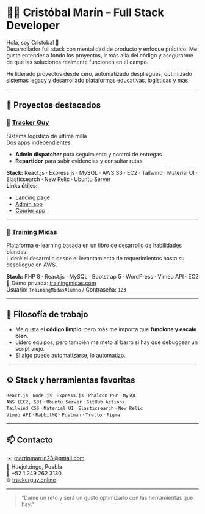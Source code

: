 # 👨‍💻 Cristóbal Marín – Full Stack Developer

Hola, soy Cristóbal 👋  
Desarrollador full stack con mentalidad de producto y enfoque práctico. Me gusta entender a fondo los proyectos, ir más allá del código y asegurarme de que las soluciones realmente funcionen en el campo.

He liderado proyectos desde cero, automatizado despliegues, optimizado sistemas legacy y desarrollado plataformas educativas, logísticas y más.

---

## 🚀 Proyectos destacados

### 🔹 [Tracker Guy](https://trackerguy.online/)
Sistema logístico de última milla  
Dos apps independientes:
- **Admin dispatcher** para seguimiento y control de entregas
- **Repartidor** para subir evidencias y consultar rutas

**Stack:** React.js · Express.js · MySQL · AWS S3 · EC2 · Tailwind · Material UI · Elasticsearch · New Relic · Ubuntu Server  
**Links útiles:**  
- [Landing page](https://trackerguy.online)  
- [Admin app](https://dispatchertest.trackerguy.online/auth/login)  
- [Courier app](https://couriertest.trackerguy.online/auth/login)

---

### 🔹 [Training Midas](https://academy.trainingmidas.com/pages/web/index/)
Plataforma e-learning basada en un libro de desarrollo de habilidades blandas.  
Lideré el desarrollo desde el levantamiento de requerimientos hasta su despliegue en AWS.

**Stack:** PHP 8 · React.js · MySQL · Bootstrap 5 · WordPress · Vimeo API · EC2  
🔐 Demo privada: [trainingmidas.com](https://eprod.trainingmidas.com/login.php)  
Usuario: `TrainingMidasAlumno` / Contraseña: `123`

---

## 🧠 Filosofía de trabajo

- Me gusta el **código limpio**, pero más me importa que **funcione y escale bien**.
- Lidero equipos, pero también me meto al barro si hay que debuggear un script viejo.
- Si algo puede automatizarse, lo automatizo.

---

## ⚙️ Stack y herramientas favoritas

`React.js` · `Node.js` · `Express.js` · `Phalcon PHP` · `MySQL`  
`AWS (EC2, S3)` · `Ubuntu Server` · `GitHub Actions`  
`Tailwind CSS` · `Material UI` · `Elasticsearch` · `New Relic`  
`Vimeo API` · `RabbitMQ` · `Postman` · `Trello` · `Figma`

---

## 📫 Contacto

✉️ marrinmarrin23@gmail.com  
📍 Huejotzingo, Puebla  
📱 +52 1 249 262 3130  
🌐 [trackerguy.online](https://trackerguy.online)

---

> “Dame un reto y será un gusto optimizarlo con las herramientas que hay.”
